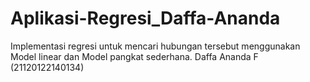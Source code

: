 # Aplikasi-Regresi_Daffa-Ananda
Implementasi regresi untuk mencari hubungan tersebut menggunakan Model linear dan Model pangkat sederhana. Daffa Ananda F (21120122140134)
